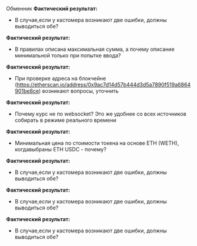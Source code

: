 Обменник
**Фактический результат:**
- В случае,если у кастомера возникают две ошибки, должны выводиться обе?

**Фактический результат:**
- В правилах описана максимальная сумма, а почему описание минимальной только при попытке ввода?


**Фактический результат:**
- При проверке адреса на блокчейне (https://etherscan.io/address/0x9ac7d14d57b444d3d5a7890f519a6864901be8ce) возникают вопросы, уточнить


**Фактический результат:**
- Почему курс не по websocket? Это же удобнее со всех источников собирать в режиме реального времени


**Фактический результат:**
- Минимальная цена по стоимости токена на основе ETH (WETH), когдавыбраны ETH USDC - почему?

**Фактический результат:**
- В случае,если у кастомера возникают две ошибки, должны выводиться обе?

**Фактический результат:**
- В случае,если у кастомера возникают две ошибки, должны выводиться обе?

**Фактический результат:**
- В случае,если у кастомера возникают две ошибки, должны выводиться обе?
